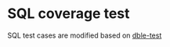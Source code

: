 # SQL coverage test

SQL test cases are modified based on [dble-test](https://github.com/actiontech/dble-test-suite)